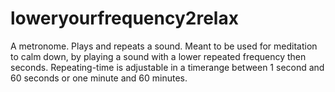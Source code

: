 # loweryourfrequency2relax
A metronome. Plays and repeats a sound. Meant to be used for meditation to calm down, by playing a sound with a lower repeated frequency then seconds. Repeating-time is adjustable in a timerange between 1 second and 60 seconds or one minute and 60 minutes. 

